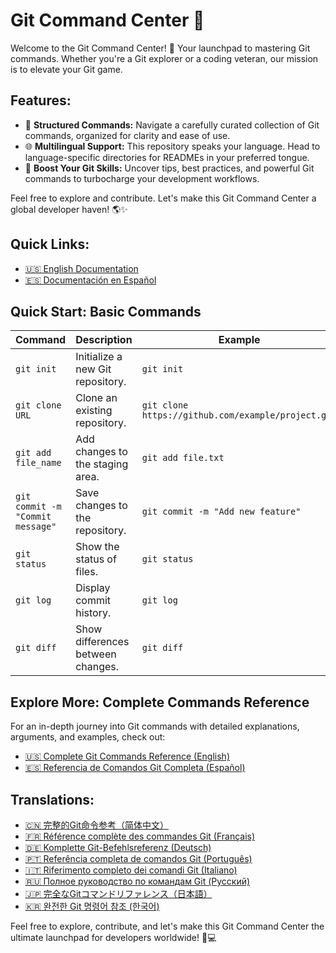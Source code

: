 # Git Command Center 🚀

Welcome to the Git Command Center! 🌟 Your launchpad to mastering Git commands. Whether you're a Git explorer or a coding veteran, our mission is to elevate your Git game.

## **Features:**
- 📖 **Structured Commands:** Navigate a carefully curated collection of Git commands, organized for clarity and ease of use.
- 🌐 **Multilingual Support:** This repository speaks your language. Head to language-specific directories for READMEs in your preferred tongue.
- 🚀 **Boost Your Git Skills:** Uncover tips, best practices, and powerful Git commands to turbocharge your development workflows.

Feel free to explore and contribute. Let's make this Git Command Center a global developer haven! 🌎✨

## **Quick Links:**

- [🇺🇸 English Documentation](docs/en/commands.md)
- [🇪🇸 Documentación en Español](docs/es/commands.md)

## **Quick Start: Basic Commands**

| Command                                    | Description                                           | Example                                              |
|--------------------------------------------|-------------------------------------------------------|------------------------------------------------------|
| `git init`                                 | Initialize a new Git repository.                      | `git init`                                           |
| `git clone URL`                            | Clone an existing repository.                         | `git clone https://github.com/example/project.git`   |
| `git add file_name`                        | Add changes to the staging area.                      | `git add file.txt`                                   |
| `git commit -m "Commit message"`           | Save changes to the repository.                       | `git commit -m "Add new feature"`                    |
| `git status`                               | Show the status of files.                             | `git status`                                         |
| `git log`                                  | Display commit history.                               | `git log`                                            |
| `git diff`                                 | Show differences between changes.                     | `git diff`                                           |

## **Explore More: Complete Commands Reference**

For an in-depth journey into Git commands with detailed explanations, arguments, and examples, check out:
- [🇺🇸 Complete Git Commands Reference (English)](docs/en/commands.md)
- [🇪🇸 Referencia de Comandos Git Completa (Español)](docs/es/commands.md)

## **Translations:**

- [🇨🇳 完整的Git命令参考（简体中文）](docs/zh/commands.md)
- [🇫🇷 Référence complète des commandes Git (Français)](docs/fr/commands.md)
- [🇩🇪 Komplette Git-Befehlsreferenz (Deutsch)](docs/de/commands.md)
- [🇵🇹 Referência completa de comandos Git (Português)](docs/pt/commands.md)
- [🇮🇹 Riferimento completo dei comandi Git (Italiano)](docs/it/commands.md)
- [🇷🇺 Полное руководство по командам Git (Русский)](docs/ru/commands.md)
- [🇯🇵 完全なGitコマンドリファレンス（日本語）](docs/ja/commands.md)
- [🇰🇷 완전한 Git 명령어 참조 (한국어)](docs/ko/commands.md)

Feel free to explore, contribute, and let's make this Git Command Center the ultimate launchpad for developers worldwide! 🚀💻